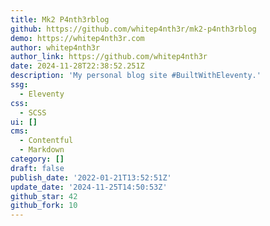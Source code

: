 ```yaml
---
title: Mk2 P4nth3rblog
github: https://github.com/whitep4nth3r/mk2-p4nth3rblog
demo: https://whitep4nth3r.com
author: whitep4nth3r
author_link: https://github.com/whitep4nth3r
date: 2024-11-28T22:38:52.251Z
description: 'My personal blog site #BuiltWithEleventy.'
ssg:
  - Eleventy
css:
  - SCSS
ui: []
cms:
  - Contentful
  - Markdown
category: []
draft: false
publish_date: '2022-01-21T13:52:51Z'
update_date: '2024-11-25T14:50:53Z'
github_star: 42
github_fork: 10
---
```

